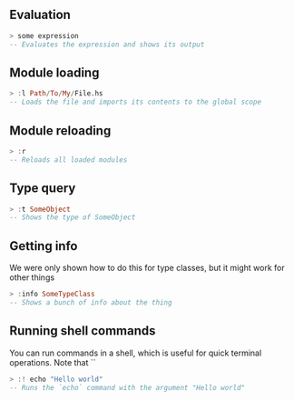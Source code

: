 ## Evaluation

```haskell
> some expression
-- Evaluates the expression and shows its output
```

## Module loading

```haskell
> :l Path/To/My/File.hs
-- Loads the file and imports its contents to the global scope
```

## Module reloading

```haskell
> :r
-- Reloads all loaded modules
```

## Type query

```haskell
> :t SomeObject
-- Shows the type of SomeObject
```

## Getting info
We were only shown how to do this for type classes, but it might work for other things

```haskell
> :info SomeTypeClass
-- Shows a bunch of info about the thing
```

## Running shell commands
You can run commands in a shell, which is useful for quick terminal operations. Note that ``

```haskell
> :! echo "Hello world"
-- Runs the `echo` command with the argument "Hello world"
```